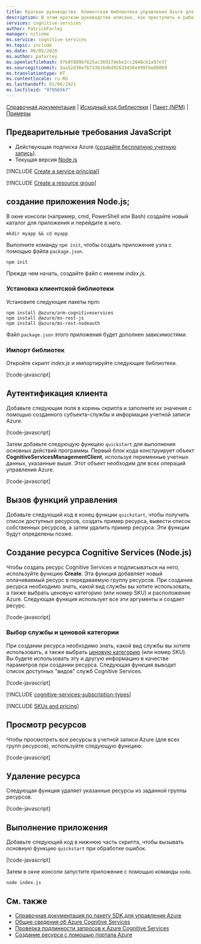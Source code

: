 ```yaml
---
title: Краткое руководство. Клиентская библиотека управления Azure для Node.js
description: В этом кратком руководстве описано, как приступить к работе с клиентской библиотекой управления Azure для Node.js.
services: cognitive-services
author: PatrickFarley
manager: nitinme
ms.service: cognitive-services
ms.topic: include
ms.date: 08/05/2020
ms.author: pafarley
ms.openlocfilehash: 97b8f889bf625ac36917debe2cc2848cb1a97e37
ms.sourcegitcommit: 2aa52d30e7b733616d6d92633436e499fbe8b069
ms.translationtype: HT
ms.contentlocale: ru-RU
ms.lasthandoff: 01/06/2021
ms.locfileid: "97956567"
---
```

[Справочная документация](/javascript/api/@azure/arm-cognitiveservices/?view=azure-node-latest) | [Исходный код библиотеки](https://github.com/Azure/azure-sdk-for-js/tree/master/sdk/cognitiveservices/arm-cognitiveservices) | [Пакет (NPM)](https://www.npmjs.com/package/@azure/arm-cognitiveservices) | [Примеры](https://github.com/Azure/azure-sdk-for-js/tree/master/sdk/cognitiveservices/arm-cognitiveservices#sample-code)

## <a name="javascript-prerequisites"></a>Предварительные требования JavaScript

* Действующая подписка Azure ([создайте бесплатную учетную запись](https://azure.microsoft.com/free/)).
* Текущая версия [Node.js](https://nodejs.org/)

[!INCLUDE [Create a service principal](./create-service-principal.md)]

[!INCLUDE [Create a resource group](./create-resource-group.md)]

## <a name="create-a-new-nodejs-application"></a>создание приложения Node.js;

В окне консоли (например, cmd, PowerShell или Bash) создайте новый каталог для приложения и перейдите в него. 

```console
mkdir myapp && cd myapp
```

Выполните команду `npm init`, чтобы создать приложение узла с помощью файла `package.json`. 

```console
npm init
```

Прежде чем начать, создайте файл с именем _index.js_.

### <a name="install-the-client-library"></a>Установка клиентской библиотеки

Установите следующие пакеты npm:

```console
npm install @azure/arm-cognitiveservices
npm install @azure/ms-rest-js
npm install @azure/ms-rest-nodeauth
```

Файл `package.json` этого приложения будет дополнен зависимостями.

### <a name="import-libraries"></a>Импорт библиотек

Откройте скрипт _index.js_ и импортируйте следующие библиотеки.

[!code-javascript[](~/cognitive-services-quickstart-code/javascript/azure_management_service/create_delete_resource.js?name=snippet_imports)]

## <a name="authenticate-the-client"></a>Аутентификация клиента

Добавьте следующие поля в корень скрипта и заполните их значения с помощью созданного субъекта-службы и информации учетной записи Azure.

[!code-javascript[](~/cognitive-services-quickstart-code/javascript/azure_management_service/create_delete_resource.js?name=snippet_constants)]

Затем добавьте следующую функцию `quickstart` для выполнения основных действий программы. Первый блок кода конструирует объект **CognitiveServicesManagementClient**, используя переменные учетных данных, указанные выше. Этот объект необходим для всех операций управления Azure.

[!code-javascript[](~/cognitive-services-quickstart-code/javascript/azure_management_service/create_delete_resource.js?name=snippet_main_auth)]

## <a name="call-management-functions"></a>Вызов функций управления

Добавьте следующий код в конец функции `quickstart`, чтобы получить список доступных ресурсов, создать пример ресурса, вывести список собственных ресурсов, а затем удалить пример ресурса. Эти функции будут определены позже.

## <a name="create-a-cognitive-services-resource-nodejs"></a>Создание ресурса Cognitive Services (Node.js)

Чтобы создать ресурс Cognitive Services и подписываться на него, используйте функцию **Create**. Эта функция добавляет новый оплачиваемый ресурс в передаваемую группу ресурсов. При создании ресурса необходимо знать, какой вид службы вы хотите использовать, а также выбрать ценовую категорию (или номер SKU) и расположение Azure. Следующая функция использует все эти аргументы и создает ресурс.

[!code-javascript[](~/cognitive-services-quickstart-code/javascript/azure_management_service/create_delete_resource.js?name=snippet_create)]

### <a name="choose-a-service-and-pricing-tier"></a>Выбор службы и ценовой категории

При создании ресурса необходимо знать, какой вид службы вы хотите использовать, а также выбрать [ценовую категорию](https://azure.microsoft.com/pricing/details/cognitive-services/) (или номер SKU). Вы будете использовать эту и другую информацию в качестве параметров при создании ресурса. Следующая функция выводит список доступных "видов" служб Cognitive Services.

[!code-javascript[](~/cognitive-services-quickstart-code/javascript/azure_management_service/create_delete_resource.js?name=snippet_list_avail)]

[!INCLUDE [cognitive-services-subscription-types](../../../../includes/cognitive-services-subscription-types.md)]

[!INCLUDE [SKUs and pricing](./sku-pricing.md)]

## <a name="view-your-resources"></a>Просмотр ресурсов

Чтобы просмотреть все ресурсы в учетной записи Azure (для всех групп ресурсов), используйте следующую функцию:

[!code-javascript[](~/cognitive-services-quickstart-code/javascript/azure_management_service/create_delete_resource.js?name=snippet_list)]

## <a name="delete-a-resource"></a>Удаление ресурса

Следующая функция удаляет указанные ресурсы из заданной группы ресурсов.

[!code-javascript[](~/cognitive-services-quickstart-code/javascript/azure_management_service/create_delete_resource.js?name=snippet_delete)]

## <a name="run-the-application"></a>Выполнение приложения

Добавьте следующий код в нижнюю часть скрипта, чтобы вызывать основную функцию `quickstart` при обработке ошибок.

[!code-javascript[](~/cognitive-services-quickstart-code/javascript/azure_management_service/create_delete_resource.js?name=snippet_main)]

Затем в окне консоли запустите приложение с помощью команды `node`.

```console
node index.js
```

## <a name="see-also"></a>См. также

* [Справочная документация по пакету SDK для управления Azure](/javascript/api/@azure/arm-cognitiveservices/?view=azure-node-latest)
* [Общие сведения об Azure Cognitive Services](../../what-are-cognitive-services.md)
* [Проверка подлинности запросов к Azure Cognitive Services](../../authentication.md)
* [Создание ресурса с помощью портала Azure](../../cognitive-services-apis-create-account.md)